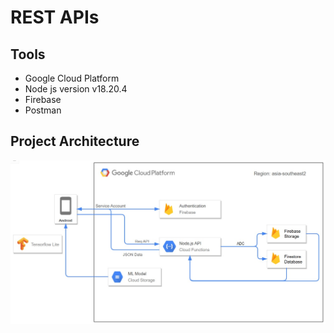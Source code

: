 # REST APIs

## Tools
   - Google Cloud Platform
   - Node js version v18.20.4
   - Firebase
   - Postman

## Project Architecture

<img src="https://github.com/SustainWise/.github/blob/main/profile/assets/sustainwise-cloud-architecture.jpg" alt="Cloud Architecture" width="1000">


